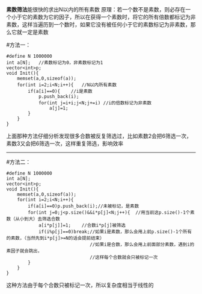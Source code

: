 **素数筛法**能很快的求出N以内的所有素数
原理：若一个数不是素数，则必存在一个小于它的素数为它的因子，所以在获得一个素数时，将它的所有倍数都标记为非素数，这样当遍历到一个数时，如果它没有被任何小于它的素数标记为非素数，那么它就一定是素数

#方法一：
```
#define N 1000000
int a[N];   //素数标记为0，非素数标记为1
vector<int>p;
void Init(){
    memset(a,0,sizeof(a));
    for(int i=2;i<N;i++){   //N以内所有素数
        if(a[i]==0){    //i是素数
            p.push_back(i);
            for(int j=i+i;j<N;j+=i) //i的倍数标记为非素数
                a[j]=1;
        }
    }
}

```
上面那种方法仔细分析发现很多合数被反复筛选过，比如素数2会把6筛选一次，素数3又会把6筛选一次，这样重复筛选，影响效率
***
#方法二：
```
#define N 1000000
int a[N];
vector<int>p;
void Init(){
    memset(a,0,sizeof(a));
    for(int i=2;i<N;i++){
        if(a[i]==0)p.push_back(i);//未被标记，是素数
        for(int j=0;j<p.size()&&i*p[j]<N;j++){  //用当前这p.size()-1个素数（从小到大）去筛选合数
            a[i*p[j]]=1;    //合数i*p[j]被筛选
            if(i%p[j]==0)break;//如果i是素数，那么会用上前p.size()-1个所有的素数，（当然先到i*p[j]>=N的话会提前结束）
                               //如果i是合数，那么会用上前面部分素数，遇到i的素因子就会跳出，
                               //这样每个合数就会只被标记一次
        }
    }
}
```
这种方法由于每个合数只被标记一次，所以复杂度相当于线性的
